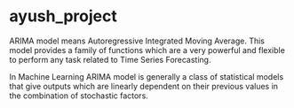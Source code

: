 # ayush_project
ARIMA model means Autoregressive Integrated Moving Average. This model provides a family of functions which are a very powerful and flexible to perform any task related to Time Series Forecasting.

In Machine Learning ARIMA model is generally a class of statistical models that give outputs which are linearly dependent on their previous values in the combination of stochastic factors.
